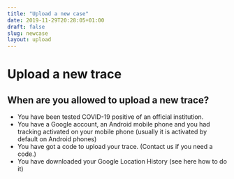 ```yaml
---
title: "Upload a new case"
date: 2019-11-29T20:28:05+01:00
draft: false
slug: newcase
layout: upload
---
```


# Upload a new trace

## When are you allowed to upload a new trace?

- You have been tested COVID-19 positive of an official institution.
- You have a Google account, an Android mobile phone and you had tracking activated on your mobile phone (usually it is activated by default on Android phones)
- You have got a code to upload your trace. (Contact us if you need a code.)
- You have downloaded your Google Location History (see here how to do it)

